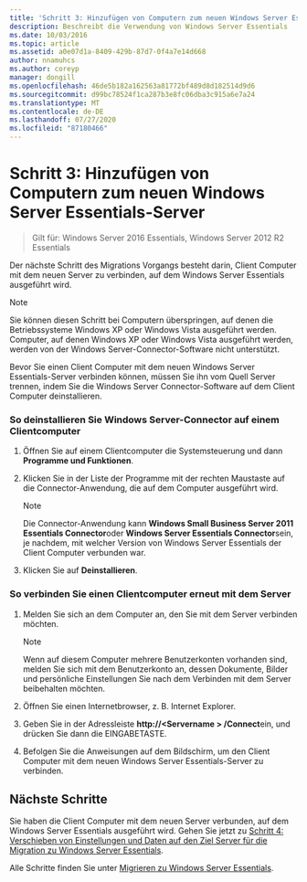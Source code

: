 ```yaml
---
title: 'Schritt 3: Hinzufügen von Computern zum neuen Windows Server Essentials-Server'
description: Beschreibt die Verwendung von Windows Server Essentials
ms.date: 10/03/2016
ms.topic: article
ms.assetid: a0e07d1a-8409-429b-87d7-0f4a7e14d668
author: nnamuhcs
ms.author: coreyp
manager: dongill
ms.openlocfilehash: 46de5b182a162563a81772bf489d8d182514d9d6
ms.sourcegitcommit: d99bc78524f1ca287b3e8fc06dba3c915a6e7a24
ms.translationtype: MT
ms.contentlocale: de-DE
ms.lasthandoff: 07/27/2020
ms.locfileid: "87180466"
---
```

# <a name="step-3-join-computers-to-the-new-windows-server-essentials-server"></a>Schritt 3: Hinzufügen von Computern zum neuen Windows Server Essentials-Server

>Gilt für: Windows Server 2016 Essentials, Windows Server 2012 R2 Essentials

Der nächste Schritt des Migrations Vorgangs besteht darin, Client Computer mit dem neuen Server zu verbinden, auf dem Windows Server Essentials ausgeführt wird.

> [!NOTE]
>  Sie können diesen Schritt bei Computern überspringen, auf denen die Betriebssysteme Windows XP oder Windows Vista ausgeführt werden. Computer, auf denen Windows XP oder Windows Vista ausgeführt werden, werden von der Windows Server-Connector-Software nicht unterstützt.

 Bevor Sie einen Client Computer mit dem neuen Windows Server Essentials-Server verbinden können, müssen Sie ihn vom Quell Server trennen, indem Sie die Windows Server Connector-Software auf dem Client Computer deinstallieren.

### <a name="to-uninstall-windows-server-connector-on-a-client-computer"></a>So deinstallieren Sie Windows Server-Connector auf einem Clientcomputer

1.  Öffnen Sie auf einem Clientcomputer die Systemsteuerung und dann **Programme und Funktionen**.

2.  Klicken Sie in der Liste der Programme mit der rechten Maustaste auf die Connector-Anwendung, die auf dem Computer ausgeführt wird.

    > [!NOTE]
    >  Die Connector-Anwendung kann **Windows Small Business Server 2011 Essentials Connector**oder **Windows Server Essentials Connector**sein, je nachdem, mit welcher Version von Windows Server Essentials der Client Computer verbunden war.

3.  Klicken Sie auf **Deinstallieren**.

### <a name="to-reconnect-a-client-computer-to-the-server"></a>So verbinden Sie einen Clientcomputer erneut mit dem Server

1.  Melden Sie sich an dem Computer an, den Sie mit dem Server verbinden möchten.

    > [!NOTE]
    >  Wenn auf diesem Computer mehrere Benutzerkonten vorhanden sind, melden Sie sich mit dem Benutzerkonto an, dessen Dokumente, Bilder und persönliche Einstellungen Sie nach dem Verbinden mit dem Server beibehalten möchten.

2.  Öffnen Sie einen Internetbrowser, z. B. Internet Explorer.

3.  Geben Sie in der Adressleiste **http://<Servername \> /Connect**ein, und drücken Sie dann die EINGABETASTE.

4.  Befolgen Sie die Anweisungen auf dem Bildschirm, um den Client Computer mit dem neuen Windows Server Essentials-Server zu verbinden.

## <a name="next-steps"></a>Nächste Schritte
 Sie haben die Client Computer mit dem neuen Server verbunden, auf dem Windows Server Essentials ausgeführt wird. Gehen Sie jetzt zu [Schritt 4: Verschieben von Einstellungen und Daten auf den Ziel Server für die Migration zu Windows Server Essentials](Step-4--Move-settings-and-data-to-the-Destination-Server-for-Windows-Server-Essentials-migration.md).


Alle Schritte finden Sie unter [Migrieren zu Windows Server Essentials](Migrate-from-Previous-Versions-to-Windows-Server-Essentials-or-Windows-Server-Essentials-Experience.md).

